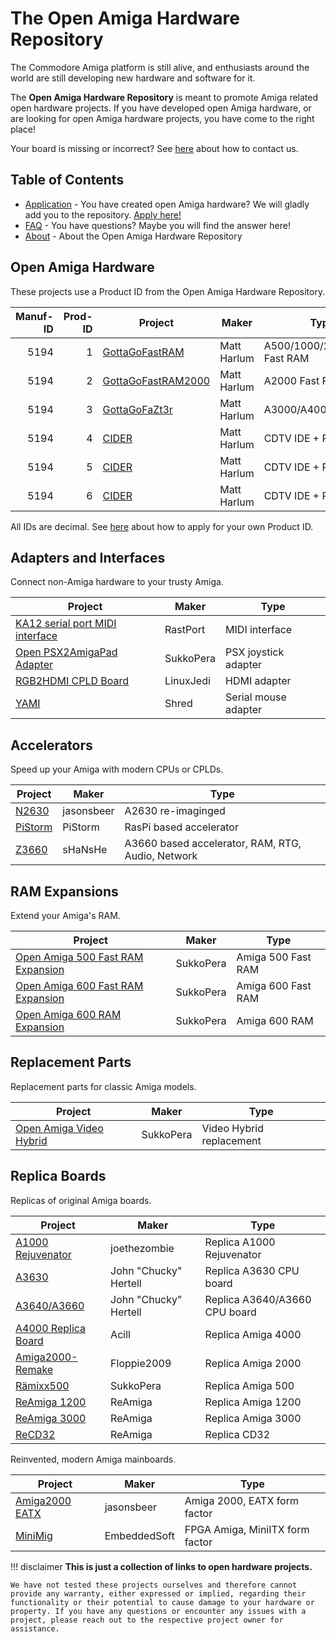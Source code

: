 # The Open Amiga Hardware Repository

The Commodore Amiga platform is still alive, and enthusiasts around the world are still developing new hardware and software for it.

The **Open Amiga Hardware Repository** is meant to promote Amiga related open hardware projects. If you have developed open Amiga hardware, or are looking for open Amiga hardware projects, you have come to the right place!

Your board is missing or incorrect? See [here](application.md) about how to contact us.

## Table of Contents
* [Application](application.md) - You have created open Amiga hardware? We will gladly add you to the repository. [Apply here!](application.md)
* [FAQ](faq.md) - You have questions? Maybe you will find the answer here!
* [About](about.md) - About the Open Amiga Hardware Repository

## Open Amiga Hardware

These projects use a Product ID from the Open Amiga Hardware Repository.

| Manuf-ID | Prod-ID | Project  | Maker | Type |   |
| --------:| -------:| -------- | ----- | ---- | - |
| 5194 |   1 | [GottaGoFastRAM](https://github.com/LIV2/GottaGoFastRAM) | Matt Harlum | A500/1000/2000/CDTV Fast RAM | Fast RAM |
| 5194 |   2 | [GottaGoFastRAM2000](https://github.com/LIV2/GottaGoFastRAM2000) | Matt Harlum | A2000 Fast RAM | Fast RAM |
| 5194 |   3 | [GottaGoFaZt3r](https://github.com/LIV2/GottaGoFaZt3r) | Matt Harlum | A3000/A4000 Fast RAM | Fast RAM |
| 5194 |   4 | [CIDER](https://github.com/LIV2/CIDER) | Matt Harlum | CDTV IDE + RAM | Fast RAM |
| 5194 |   5 | [CIDER](https://github.com/LIV2/CIDER) | Matt Harlum | CDTV IDE + RAM | IDE |
| 5194 |   6 | [CIDER](https://github.com/LIV2/CIDER) | Matt Harlum | CDTV IDE + RAM | Control Registers |

All IDs are decimal. See [here](application.md) about how to apply for your own Product ID.

## Adapters and Interfaces

Connect non-Amiga hardware to your trusty Amiga.

| Project  | Maker | Type |
| -------- | ----- | ---- |
| [KA12 serial port MIDI interface](https://github.com/grzegorz-kraszewski/rastport/tree/main/ka12) | RastPort | MIDI interface |
| [Open PSX2AmigaPad Adapter](https://github.com/SukkoPera/OpenPSX2AmigaPadAdapter) | SukkoPera | PSX joystick adapter |
| [RGB2HDMI CPLD Board](https://github.com/LinuxJedi/AmigaRGBtoHDMI) | LinuxJedi | HDMI adapter |
| [YAMI](https://github.com/shred/yami) | Shred | Serial mouse adapter |

## Accelerators

Speed up your Amiga with modern CPUs or CPLDs.

| Project  | Maker | Type |
| -------- | ----- | ---- |
| [N2630](https://github.com/jasonsbeer/Amiga-N2630) | jasonsbeer | A2630 re-imaginged |
| [PiStorm](https://github.com/captain-amygdala/pistorm) | PiStorm | RasPi based accelerator |
| [Z3660](https://github.com/shanshe/Z3660) | sHaNsHe | A3660 based accelerator, RAM, RTG, Audio, Network |

## RAM Expansions

Extend your Amiga's RAM.

| Project  | Maker | Type |
| -------- | ----- | ---- |
| [Open Amiga 500 Fast RAM Expansion](https://github.com/SukkoPera/OpenAmiga500FastRamExpansion) | SukkoPera | Amiga 500 Fast RAM |
| [Open Amiga 600 Fast RAM Expansion](https://github.com/SukkoPera/OpenAmiga600FastRamExpansion) | SukkoPera | Amiga 600 Fast RAM |
| [Open Amiga 600 RAM Expansion](https://github.com/SukkoPera/OpenAmiga600RamExpansion) | SukkoPera | Amiga 600 RAM |

## Replacement Parts

Replacement parts for classic Amiga models.

| Project  | Maker | Type |
| -------- | ----- | ---- |
| [Open Amiga Video Hybrid](https://github.com/SukkoPera/OpenAmigaVideoHybrid) | SukkoPera | Video Hybrid replacement |

## Replica Boards

Replicas of original Amiga boards.

| Project  | Maker | Type |
| -------- | ----- | ---- |
| [A1000 Rejuvenator](https://github.com/joethezombie/Amiga-1000-Rejuvenator) | joethezombie | Replica A1000 Rejuvenator |
| [A3630](https://www.reamiga.info/?page_id=44) | John "Chucky" Hertell | Replica A3630 CPU board |
| [A3640/A3660](https://www.reamiga.info/?page_id=55)| John "Chucky" Hertell | Replica A3640/A3660 CPU board |
| [A4000 Replica Board](https://github.com/Acill/A4000RevB) | Acill | Replica Amiga 4000 |
| [Amiga2000-Remake](https://github.com/Floppie209/Amiga2000-remake) | Floppie2009 | Replica Amiga 2000 |
| [Rämixx500](https://github.com/SukkoPera/Raemixx500) | SukkoPera | Replica Amiga 500 |
| [ReAmiga 1200](https://www.reamiga.info/?page_id=38) | ReAmiga | Replica Amiga 1200 |
| [ReAmiga 3000](https://www.reamiga.info/?page_id=40) | ReAmiga | Replica Amiga 3000 |
| [ReCD32](https://www.reamiga.info/?page_id=148) | ReAmiga | Replica CD32 |

Reinvented, modern Amiga mainboards.

| Project  | Maker | Type |
| -------- | ----- | ---- |
| [Amiga2000 EATX](https://github.com/jasonsbeer/Amiga-2000-EATX) | jasonsbeer | Amiga 2000, EATX form factor |
| [MiniMig](https://www.minimig.ca/) | EmbeddedSoft | FPGA Amiga, MiniITX form factor |

!!! disclaimer
    **This is just a collection of links to open hardware projects.**
    
    We have not tested these projects ourselves and therefore cannot provide any warranty, either expressed or implied, regarding their functionality or their potential to cause damage to your hardware or property. If you have any questions or encounter any issues with a project, please reach out to the respective project owner for assistance.
